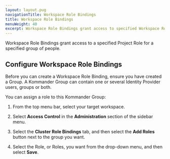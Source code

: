```yaml
---
layout: layout.pug
navigationTitle: Workspace Role Bindings
title: Workspace Role Bindings
menuWeight: 40
excerpt: Workspace Role Bindings grant access to specified Workspace Roles for a specified group of people.
---
```


Workspace Role Bindings grant access to a specified Project Role for a specified group of people.

## Configure Workspace Role Bindings

Before you can create a Workspace Role Binding, ensure you have created a Group. A Kommander Group can contain one or several Identity Provider users, groups or both.

You can assign a role to this Kommander Group:

1.  From the top menu bar, select your target workspace.

1.  Select **Access Control** in the **Administration** section of the sidebar menu.

1.  Select the **Cluster Role Bindings** tab, and then select the **Add Roles** button next to the group you want.

1.  Select the Role, or Roles, you want from the drop-down menu, and then select **Save**.

